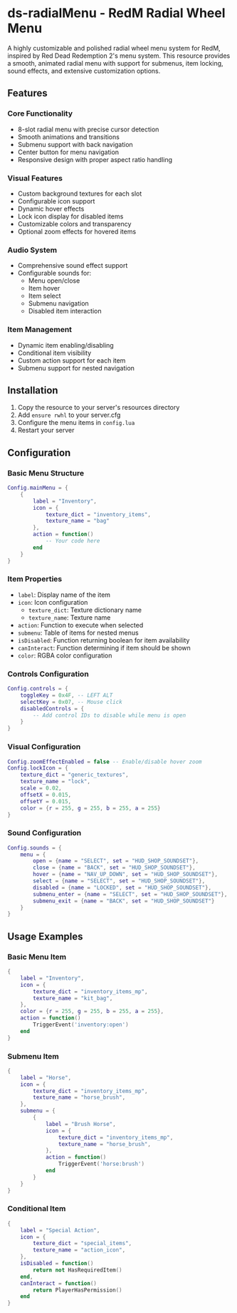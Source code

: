 # ds-radialMenu - RedM Radial Wheel Menu

A highly customizable and polished radial wheel menu system for RedM, inspired by Red Dead Redemption 2's menu system. This resource provides a smooth, animated radial menu with support for submenus, item locking, sound effects, and extensive customization options.

## Features

### Core Functionality
- 8-slot radial menu with precise cursor detection
- Smooth animations and transitions
- Submenu support with back navigation
- Center button for menu navigation
- Responsive design with proper aspect ratio handling

### Visual Features
- Custom background textures for each slot
- Configurable icon support
- Dynamic hover effects
- Lock icon display for disabled items
- Customizable colors and transparency
- Optional zoom effects for hovered items

### Audio System
- Comprehensive sound effect support
- Configurable sounds for:
  - Menu open/close
  - Item hover
  - Item select
  - Submenu navigation
  - Disabled item interaction

### Item Management
- Dynamic item enabling/disabling
- Conditional item visibility
- Custom action support for each item
- Submenu support for nested navigation

## Installation

1. Copy the resource to your server's resources directory
2. Add `ensure rwhl` to your server.cfg
3. Configure the menu items in `config.lua`
4. Restart your server

## Configuration

### Basic Menu Structure
```lua
Config.mainMenu = {
    {
        label = "Inventory",
        icon = {
            texture_dict = "inventory_items",
            texture_name = "bag"
        },
        action = function()
            -- Your code here
        end
    }
}
```

### Item Properties
- `label`: Display name of the item
- `icon`: Icon configuration
  - `texture_dict`: Texture dictionary name
  - `texture_name`: Texture name
- `action`: Function to execute when selected
- `submenu`: Table of items for nested menus
- `isDisabled`: Function returning boolean for item availability
- `canInteract`: Function determining if item should be shown
- `color`: RGBA color configuration

### Controls Configuration
```lua
Config.controls = {
    toggleKey = 0x4F, -- LEFT ALT
    selectKey = 0x07, -- Mouse click
    disabledControls = {
        -- Add control IDs to disable while menu is open
    }
}
```

### Visual Configuration
```lua
Config.zoomEffectEnabled = false -- Enable/disable hover zoom
Config.lockIcon = {
    texture_dict = "generic_textures",
    texture_name = "lock",
    scale = 0.02,
    offsetX = 0.015,
    offsetY = 0.015,
    color = {r = 255, g = 255, b = 255, a = 255}
}
```

### Sound Configuration
```lua
Config.sounds = {
    menu = {
        open = {name = "SELECT", set = "HUD_SHOP_SOUNDSET"},
        close = {name = "BACK", set = "HUD_SHOP_SOUNDSET"},
        hover = {name = "NAV_UP_DOWN", set = "HUD_SHOP_SOUNDSET"},
        select = {name = "SELECT", set = "HUD_SHOP_SOUNDSET"},
        disabled = {name = "LOCKED", set = "HUD_SHOP_SOUNDSET"},
        submenu_enter = {name = "SELECT", set = "HUD_SHOP_SOUNDSET"},
        submenu_exit = {name = "BACK", set = "HUD_SHOP_SOUNDSET"}
    }
}
```

## Usage Examples

### Basic Menu Item
```lua
{
    label = "Inventory",
    icon = {
        texture_dict = "inventory_items_mp",
        texture_name = "kit_bag",
    },
    color = {r = 255, g = 255, b = 255, a = 255},
    action = function()
        TriggerEvent('inventory:open')
    end
}
```

### Submenu Item
```lua
{
    label = "Horse",
    icon = {
        texture_dict = "inventory_items_mp",
        texture_name = "horse_brush",
    },
    submenu = {
        {
            label = "Brush Horse",
            icon = {
                texture_dict = "inventory_items_mp",
                texture_name = "horse_brush",
            },
            action = function()
                TriggerEvent('horse:brush')
            end
        }
    }
}
```

### Conditional Item
```lua
{
    label = "Special Action",
    icon = {
        texture_dict = "special_items",
        texture_name = "action_icon",
    },
    isDisabled = function()
        return not HasRequiredItem()
    end,
    canInteract = function()
        return PlayerHasPermission()
    end
}
```

